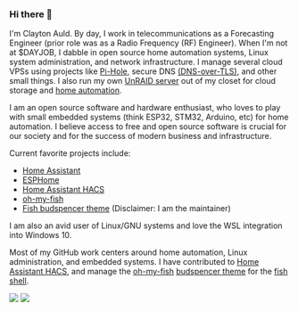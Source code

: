 ### Hi there 👋

I'm Clayton Auld. By day, I work in telecommunications as a Forecasting Engineer (prior role was as a Radio Frequency (RF) Engineer). When I'm not at $DAYJOB, I dabble in open source home automation systems, Linux system administration, and network infrastructure. I manage several cloud VPSs using projects like [Pi-Hole](https://pi-hole.net), secure DNS [(DNS-over-TLS)](https://github.com/clayauld/Secure-Adblocking-DNS), and other small things. I also run my own [UnRAID server](https://unraid.net) out of my closet for cloud storage and [home automation](https://home-assistant.io).

I am an open source software and hardware enthusiast, who loves to play with small embedded systems (think ESP32, STM32, Arduino, etc) for home automation. I believe access to free and open source software is crucial for our society and for the success of modern business and infrastructure. 

Current favorite projects include:
* [Home Assistant](https://home-assistant.io)
* [ESPHome](https://esphome.io)
* [Home Assistant HACS](https://hacs.xyz/)
* [oh-my-fish](https://github.com/oh-my-fish/oh-my-fish) 
* [Fish budspencer theme](https://github.com/oh-my-fish/theme-budspencer) (Disclaimer: I am the maintainer)

I am also an avid user of Linux/GNU systems and love the WSL integration into Windows 10.

Most of my GitHub work centers around home automation, Linux administration, and embedded systems. I have contributed to [Home Assistant HACS](https://hacs.xyz/), and manage the [oh-my-fish](https://github.com/oh-my-fish/oh-my-fish) [budspencer theme](https://github.com/oh-my-fish/theme-budspencer) for the [fish shell](https://fishshell.com/).

<div>
<img align="center" valign="top" src="https://github-readme-stats.vercel.app/api?username=clayauld&count_private=true&show_icons=true&theme=light" /> <img align="center" valign="top" src="https://github-readme-stats.vercel.app/api/top-langs/?username=clayauld&layout=compact&theme=light" />
</div>
<!--
**clayauld/clayauld** is a ✨ _special_ ✨ repository because its `README.md` (this file) appears on your GitHub profile.

Here are some ideas to get you started:

- 🔭 I’m currently working on ...
- 🌱 I’m currently learning ...
- 👯 I’m looking to collaborate on ...
- 🤔 I’m looking for help with ...
- 💬 Ask me about ...
- 📫 How to reach me: ...
- 😄 Pronouns: ...
- ⚡ Fun fact: ...
-->
